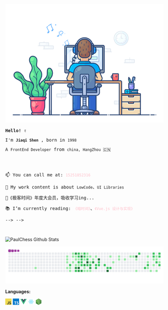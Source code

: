 <p>
  <div align="center">
    <img src="./images/working.gif" />
  </div>
  <div align="left">
    <samp>
      <p><b>Hello! ✌</b></p>
      <p>I'm <code><b>Jiaqi Shen</b></code> , born in <code>1998</code></p>
      <p>A <code>FrontEnd Developer</code> from <code>china, HangZhou </code>🇨🇳</p>
    </samp>
  </div>
  <br><br>
  <div align="left">
    <samp>
      <p>📫 You can call me at: <code style="color: pink;">15251852316</code></p>
      <p>🔭 My work content is about <code>LowCode</code>、<code>UI Libraries</code></p>
      <p>🌱《极客时间》年度大会员，吸收学习ing...</p>
      <!-- <p>🌱 I’m currently learning <code style="color: pink;">vue-next</code>&<code style="color: pink;">TypeScript</code></p> -->
      <p>📚 I’m currently reading: <code style="color: pink;">《暗时间》</code>、<code style="color: pink;">《Vue.js 设计与实现》</code></p> --> -->
    </samp>
  </div>
</p>

<br>

![PaulChess Github Stats](https://github-readme-stats.vercel.app/api?username=PaulChess&show_icons=true&theme=radical)

![github contribution grid snake animation](https://github.com/PaulChess/paulChess/blob/output/github-snake.gif?raw=true)

**Languages:**  

<code><img height="20" src="https://raw.githubusercontent.com/github/explore/80688e429a7d4ef2fca1e82350fe8e3517d3494d/topics/javascript/javascript.png"></code>
<code><img height="20" src="https://raw.githubusercontent.com/github/explore/80688e429a7d4ef2fca1e82350fe8e3517d3494d/topics/typescript/typescript.png"></code>
<code><img height="20" src="https://raw.githubusercontent.com/github/explore/80688e429a7d4ef2fca1e82350fe8e3517d3494d/topics/vue/vue.png"></code>
<code><img height="20" src="https://raw.githubusercontent.com/github/explore/80688e429a7d4ef2fca1e82350fe8e3517d3494d/topics/react/react.png"></code>
<code><img height="20" src="https://raw.githubusercontent.com/github/explore/80688e429a7d4ef2fca1e82350fe8e3517d3494d/topics/nodejs/nodejs.png"></code>

<!--
**PaulChess/paulChess** is a ✨ _special_ ✨ repository because its `README.md` (this file) appears on your GitHub profile.

Here are some ideas to get you started:

- 🔭 I’m currently working on ...
- 🌱 I’m currently learning ...
- 👯 I’m looking to collaborate on ...
- 🤔 I’m looking for help with ...
- 💬 Ask me about ...
- 📫 How to reach me: ...
- 😄 Pronouns: ...
- ⚡ Fun fact: ...
-->

